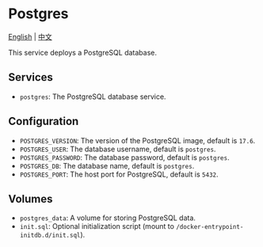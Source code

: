 # Postgres

[English](./README.md) | [中文](./README.zh.md)

This service deploys a PostgreSQL database.

## Services

- `postgres`: The PostgreSQL database service.

## Configuration

- `POSTGRES_VERSION`: The version of the PostgreSQL image, default is `17.6`.
- `POSTGRES_USER`: The database username, default is `postgres`.
- `POSTGRES_PASSWORD`: The database password, default is `postgres`.
- `POSTGRES_DB`: The database name, default is `postgres`.
- `POSTGRES_PORT`: The host port for PostgreSQL, default is `5432`.

## Volumes

- `postgres_data`: A volume for storing PostgreSQL data.
- `init.sql`: Optional initialization script (mount to `/docker-entrypoint-initdb.d/init.sql`).
